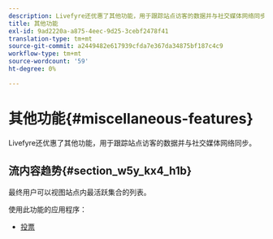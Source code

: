 ```yaml
---
description: Livefyre还优惠了其他功能，用于跟踪站点访客的数据并与社交媒体网络同步。
title: 其他功能
exl-id: 9ad2220a-a875-4eec-9d25-3cebf2478f41
translation-type: tm+mt
source-git-commit: a2449482e617939cfda7e367da34875bf187c4c9
workflow-type: tm+mt
source-wordcount: '59'
ht-degree: 0%

---
```


# 其他功能{#miscellaneous-features}

Livefyre还优惠了其他功能，用于跟踪站点访客的数据并与社交媒体网络同步。

## 流内容趋势{#section_w5y_kx4_h1b}

最终用户可以视图站点内最活跃集合的列表。

使用此功能的应用程序：

* [投票](../c-about-apps/c-polls-app/c-polls-app.md#c_polls_app)
